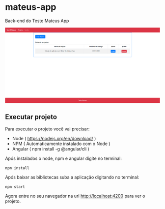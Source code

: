 # mateus-app
Back-end do Teste Mateus App

  ![alt text](https://raw.githubusercontent.com/enosgomes/mateus-test-frontend/master/src/assets/telainicial.png)

## Executar projeto
Para executar o projeto você vai precisar:
- Node ( https://nodejs.org/en/download/ ) 
- NPM ( Automaticamente instalado com o Node )
- Angular ( npm install -g @angular/cli )

Após instalados o node, npm e angular digite no terminal:

````
npm install
````

Após baixar as bibliotecas suba a aplicação digitando no terminal:

````
npm start
````

Agora entre no seu navegador na url <http://localhost:4200> para ver o projeto.
